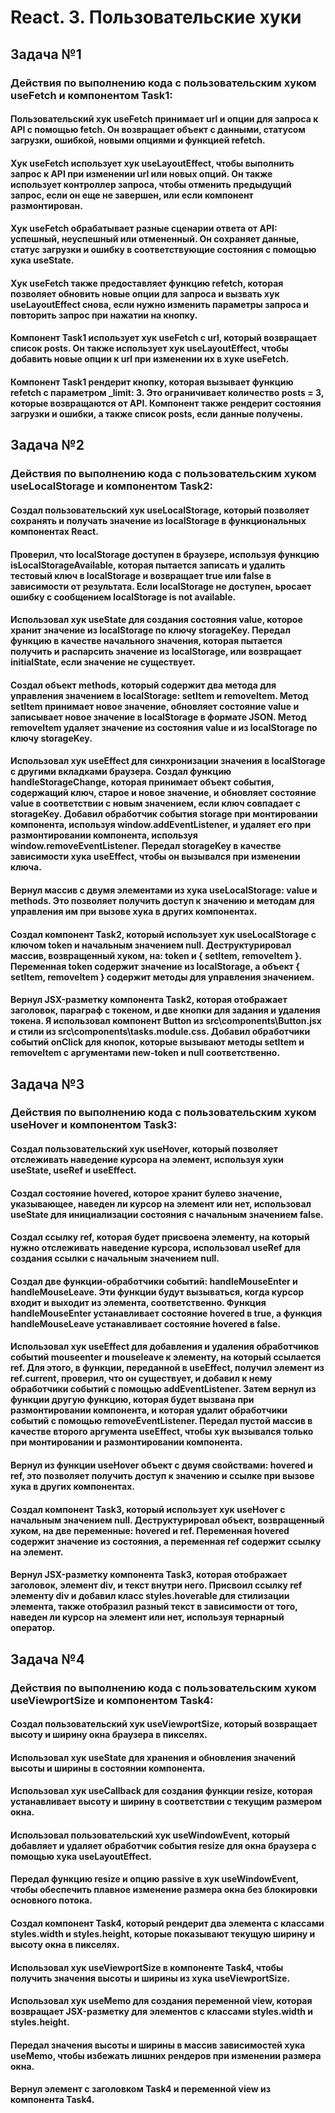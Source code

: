 # React. 3. Пользовательские хуки



## Задача №1
### Действия по выполнению кода с пользовательским хуком useFetch и компонентом Task1:

#### Пользовательский хук useFetch принимает url и опции для запроса к API с помощью fetch. Он возвращает объект с данными, статусом загрузки, ошибкой, новыми опциями и функцией refetch.

#### Хук useFetch использует хук useLayoutEffect, чтобы выполнить запрос к API при изменении url или новых опций. Он также использует контроллер запроса, чтобы отменить предыдущий запрос, если он еще не завершен, или если компонент размонтирован.

#### Хук useFetch обрабатывает разные сценарии ответа от API: успешный, неуспешный или отмененный. Он сохраняет данные, статус загрузки и ошибку в соответствующие состояния с помощью хука useState.

#### Хук useFetch также предоставляет функцию refetch, которая позволяет обновить новые опции для запроса и вызвать хук useLayoutEffect снова, если нужно изменить параметры запроса и повторить запрос при нажатии на кнопку.

#### Компонент Task1 использует хук useFetch с url, который возвращает список posts. Он также использует хук useLayoutEffect, чтобы добавить новые опции к url при изменении их в хуке useFetch.

#### Компонент Task1 рендерит кнопку, которая вызывает функцию refetch с параметром _limit: 3. Это ограничивает количество posts = 3, которые возвращаются от API. Компонент также рендерит состояния загрузки и ошибки, а также список posts, если данные получены.



## Задача №2
### Действия по выполнению кода с пользовательским хуком useLocalStorage и компонентом Task2:

####  Создал пользовательский хук useLocalStorage, который позволяет сохранять и получать значение из localStorage в функциональных компонентах React.

####  Проверил, что localStorage доступен в браузере, используя функцию isLocalStorageAvailable, которая пытается записать и удалить тестовый ключ в localStorage и возвращает true или false в зависимости от результата. Если localStorage не доступен, ьросает ошибку с сообщением localStorage is not available.

####  Использовал хук useState для создания состояния value, которое хранит значение из localStorage по ключу storageKey. Передал функцию в качестве начального значения, которая пытается получить и распарсить значение из localStorage, или возвращает initialState, если значение не существует.

####  Создал объект methods, который содержит два метода для управления значением в localStorage: setItem и removeItem. Метод setItem принимает новое значение, обновляет состояние value и записывает новое значение в localStorage в формате JSON. Метод removeItem удаляет значение из состояния value и из localStorage по ключу storageKey.

####  Использовал хук useEffect для синхронизации значения в localStorage с другими вкладками браузера. Создал функцию handleStorageChange, которая принимает объект события, содержащий ключ, старое и новое значение, и обновляет состояние value в соответствии с новым значением, если ключ совпадает с storageKey. Добавил обработчик события storage при монтировании компонента, используя window.addEventListener, и удаляет его при размонтировании компонента, используя window.removeEventListener. Передал storageKey в качестве зависимости хука useEffect, чтобы он вызывался при изменении ключа.

####  Вернул массив с двумя элементами из хука useLocalStorage: value и methods. Это позволяет получить доступ к значению и методам для управления им при вызове хука в других компонентах.

####  Создал компонент Task2, который использует хук useLocalStorage с ключом token и начальным значением null. Деструктурировал массив, возвращенный хуком, на: token и { setItem, removeItem }. Переменная token содержит значение из localStorage, а объект { setItem, removeItem } содержит методы для управления значением.

####  Вернул JSX-разметку компонента Task2, которая отображает заголовок, параграф с токеном, и две кнопки для задания и удаления токена. Я использовал компонент Button из src\components\Button.jsx и стили из src\components\tasks.module.css. Добавил обработчики событий onClick для кнопок, которые вызывают методы setItem и removeItem с аргументами new-token и null соответственно.



## Задача №3
### Действия по выполнению кода с пользовательским хуком useHover и компонентом Task3:

####  Создал пользовательский хук useHover, который позволяет отслеживать наведение курсора на элемент, используя хуки useState, useRef и useEffect.

####  Создал состояние hovered, которое хранит булево значение, указывающее, наведен ли курсор на элемент или нет, использовал useState для инициализации состояния с начальным значением false.

####  Создал ссылку ref, которая будет присвоена элементу, на который нужно отслеживать наведение курсора, использовал useRef для создания ссылки с начальным значением null.

####  Создал две функции-обработчики событий: handleMouseEnter и handleMouseLeave. Эти функции будут вызываться, когда курсор входит и выходит из элемента, соответственно. Функция handleMouseEnter устанавливает состояние hovered в true, а функция handleMouseLeave устанавливает состояние hovered в false.

####  Использовал хук useEffect для добавления и удаления обработчиков событий mouseenter и mouseleave к элементу, на который ссылается ref. Для этого, в функции, переданной в useEffect, получил элемент из ref.current, проверил, что он существует, и добавил к нему обработчики событий с помощью addEventListener. Затем вернул из функции другую функцию, которая будет вызвана при размонтировании компонента, и которая удалит обработчики событий с помощью removeEventListener. Передал пустой массив в качестве второго аргумента useEffect, чтобы хук вызывался только при монтировании и размонтировании компонента.

####  Вернул из функции useHover объект с двумя свойствами: hovered и ref, это позволяет получить доступ к значению и ссылке при вызове хука в других компонентах.

####  Создал компонент Task3, который использует хук useHover с начальным значением null. Деструктурировал объект, возвращенный хуком, на две переменные: hovered и ref. Переменная hovered содержит значение из состояния, а переменная ref содержит ссылку на элемент.

####  Вернул JSX-разметку компонента Task3, которая отображает заголовок, элемент div, и текст внутри него. Присвоил ссылку ref элементу div и добавил класс styles.hoverable для стилизации элемента, также отобразил разный текст в зависимости от того, наведен ли курсор на элемент или нет, используя тернарный оператор.



## Задача №4
### Действия по выполнению кода с пользовательским хуком useViewportSize и компонентом Task4:

####  Создал пользовательский хук useViewportSize, который возвращает высоту и ширину окна браузера в пикселях.

####  Использовал хук useState для хранения и обновления значений высоты и ширины в состоянии компонента.

####  Использовал хук useCallback для создания функции resize, которая устанавливает высоту и ширину в соответствии с текущим размером окна.

####  Использовал пользовательский хук useWindowEvent, который добавляет и удаляет обработчик события resize для окна браузера с помощью хука useLayoutEffect.

####  Передал функцию resize и опцию passive в хук useWindowEvent, чтобы обеспечить плавное изменение размера окна без блокировки основного потока.

####  Создал компонент Task4, который рендерит два элемента с классами styles.width и styles.height, которые показывают текущую ширину и высоту окна в пикселях.

####  Использовал хук useViewportSize в компоненте Task4, чтобы получить значения высоты и ширины из хука useViewportSize.

####  Использовал хук useMemo для создания переменной view, которая возвращает JSX-разметку для элементов с классами styles.width и styles.height.

####  Передал значения высоты и ширины в массив зависимостей хука useMemo, чтобы избежать лишних рендеров при изменении размера окна.

####  Вернул элемент с заголовком Task4 и переменной view из компонента Task4.
